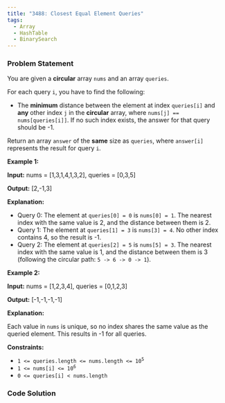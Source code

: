 ```yaml
---
title: "3488: Closest Equal Element Queries"
tags:
  - Array
  - HashTable
  - BinarySearch
---
```

### Problem Statement

<p>You are given a <strong>circular</strong> array <code>nums</code> and an array <code>queries</code>.</p>

<p>For each query <code>i</code>, you have to find the following:</p>

<ul>
	<li>The <strong>minimum</strong> distance between the element at index <code>queries[i]</code> and <strong>any</strong> other index <code>j</code> in the <strong>circular</strong> array, where <code>nums[j] == nums[queries[i]]</code>. If no such index exists, the answer for that query should be -1.</li>
</ul>

<p>Return an array <code>answer</code> of the <strong>same</strong> size as <code>queries</code>, where <code>answer[i]</code> represents the result for query <code>i</code>.</p>


<p><strong class="example">Example 1:</strong></p>

<div class="example-block">
<p><strong>Input:</strong> <span class="example-io">nums = [1,3,1,4,1,3,2], queries = [0,3,5]</span></p>

<p><strong>Output:</strong> <span class="example-io">[2,-1,3]</span></p>

<p><strong>Explanation:</strong></p>

<ul>
	<li>Query 0: The element at <code>queries[0] = 0</code> is <code>nums[0] = 1</code>. The nearest index with the same value is 2, and the distance between them is 2.</li>
	<li>Query 1: The element at <code>queries[1] = 3</code> is <code>nums[3] = 4</code>. No other index contains 4, so the result is -1.</li>
	<li>Query 2: The element at <code>queries[2] = 5</code> is <code>nums[5] = 3</code>. The nearest index with the same value is 1, and the distance between them is 3 (following the circular path: <code>5 -&gt; 6 -&gt; 0 -&gt; 1</code>).</li>
</ul>
</div>

<p><strong class="example">Example 2:</strong></p>

<div class="example-block">
<p><strong>Input:</strong> <span class="example-io">nums = [1,2,3,4], queries = [0,1,2,3]</span></p>

<p><strong>Output:</strong> <span class="example-io">[-1,-1,-1,-1]</span></p>

<p><strong>Explanation:</strong></p>

<p>Each value in <code>nums</code> is unique, so no index shares the same value as the queried element. This results in -1 for all queries.</p>
</div>


<p><strong>Constraints:</strong></p>

<ul>
	<li><code>1 &lt;= queries.length &lt;= nums.length &lt;= 10<sup>5</sup></code></li>
	<li><code>1 &lt;= nums[i] &lt;= 10<sup>6</sup></code></li>
	<li><code>0 &lt;= queries[i] &lt; nums.length</code></li>
</ul>


### Code Solution

```python

```

